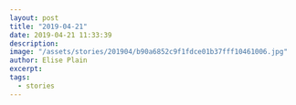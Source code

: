 ```yaml
---
layout: post
title: "2019-04-21"
date: 2019-04-21 11:33:39
description: 
image: "/assets/stories/201904/b90a6852c9f1fdce01b37fff10461006.jpg"
author: Elise Plain
excerpt: 
tags: 
  - stories
---
```



<p></p>
